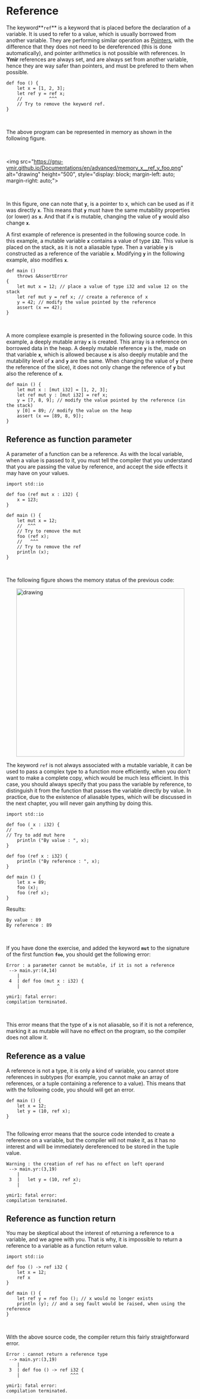 # Reference

The keyword**`ref`** is a keyword that is placed before the
declaration of a variable. It is used to refer to a value, which is
usually borrowed from another variable. They are performing similar
operation as
[Pointers](https://gnu-ymir.github.io/Documentations/en/primitives/types.html#pointers),
with the difference that they does not need to be dereferenced (this
is done automatically), and pointer arithmetics is not possible with
references. In **Ymir** references are always set, and are always set
from another variable, hence they are way safer than pointers, and
must be prefered to them when possible.
 
```ymir
def foo () {
	let x = [1, 2, 3];
	let ref y = ref x;
	//          ^^^    
	// Try to remove the keyword ref.
}
```

<br>

The above program can be represented in memory as shown in the
following figure.

<br>

<img src="https://gnu-ymir.github.io/Documentations/en/advanced/memory_x__ref_y_foo.png" alt="drawing" height="500", style="display: block; margin-left: auto;  margin-right: auto;">

<br>


In this figure, one can note that **`y`**, is a pointer to x, which
can be used as if it was directly **`x`**. This means that **`y`**
must have the same mutability properties (or lower) as **`x`**. And
that if **`x`** is mutable, changing the value of **`y`** would also
change **`x`**.

A first example of reference is presented in the following source
code. In this example, a mutable variable **`x`** contains a value of
type **`i32`**. This value is placed on the stack, as it is not a
aliasable type. Then a variable **`y`** is constructed as a reference
of the variable **`x`**. Modifying **`y`** in the following example, also
modifies **`x`**.

```ymir
def main ()
    throws &AssertError
{
    let mut x = 12; // place a value of type i32 and value 12 on the stack
    let ref mut y = ref x; // create a reference of x
    y = 42; // modify the value pointed by the reference
    assert (x == 42);
}
```

<br>

A more complexe example is presented in the following source code. In
this example, a deeply mutable array **`x`** is created. This array is
a reference on borrowed data in the heap. A deeply mutable reference
**`y`** is the, made on that variable **`x`**, which is allowed
because **`x`** is also deeply mutable and the mutability level of
**`x`** and **`y`** are the same. When changing the value of **`y`**
(here the reference of the slice), it does not only change the
reference of **`y`** but also the reference of **`x`**.

```ymir
def main () {
	let mut x : [mut i32] = [1, 2, 3];
	let ref mut y : [mut i32] = ref x;
	y = [7, 8, 9]; // modify the value pointed by the reference (in the stack)
	y [0] = 89; // modify the value on the heap
	assert (x == [89, 8, 9]); 
}
```


## Reference as function parameter

A parameter of a function can be a reference. As with the local
variable, when a value is passed to it, you must tell the compiler
that you understand that you are passing the value by reference, and
accept the side effects it may have on your values.


```ymir
import std::io

def foo (ref mut x : i32) {
	x = 123;
}

def main () {
	let mut x = 12;
	//  ^^^
	// Try to remove the mut
	foo (ref x);
	//   ^^^
	// Try to remove the ref
	println (x); 
}
```

<br>

The following figure shows the memory status of the previous code:

<img src="https://gnu-ymir.github.io/Documentations/en/advanced/memory_x_main_ref_x_foo.png" alt="drawing" width="450" style="display: block; margin-left: auto;  margin-right: auto;">

The keyword `ref` is not always associated with a mutable variable, it
can be used to pass a complex type to a function more efficiently,
when you don't want to make a complete copy, which would be much less
efficient. In this case, you should always specify that you pass the
variable by reference, to distinguish it from the function that passes
the variable directly by value. In practice, due to the existence of
aliasable types, which will be discussed in the next chapter, you will
never gain anything by doing this.

```ymir
import std::io

def foo ( x : i32) {
//       ^
// Try to add mut here
	println ("By value : ", x);
}

def foo (ref x : i32) {
	println ("By reference : ", x);
}

def main () {
	let x = 89;
	foo (x);
	foo (ref x);
}
```
Results:
```
By value : 89
By reference : 89
```

<br>

If you have done the exercise, and added the keyword **`mut`** to the
signature of the first function **`foo`**, you should get the following
error: 

```error
Error : a parameter cannot be mutable, if it is not a reference
 --> main.yr:(4,14)
    | 
 4  | def foo (mut x : i32) {
    |              ^

ymir1: fatal error: 
compilation terminated.
```

<br>

This error means that the type of **`x`** is not aliasable, so if it is not
a reference, marking it as mutable will have no effect on the program,
so the compiler does not allow it.

## Reference as a value 

A reference is not a type, it is only a kind of variable, you cannot
store references in subtypes (for example, you cannot make an array of
references, or a tuple containing a reference to a value). This means
that with the following code, you should will get an error.

```ymir 
def main () {
	let x = 12;
	let y = (10, ref x);
}
```

<br> The following error means that the source code intended to create
a reference on a variable, but the compiler will not make it, as it
has no interest and will be immediately dereferenced to be stored in
the tuple value.

```error
Warning : the creation of ref has no effect on left operand
 --> main.yr:(3,19)
    | 
 3  | 	let y = (10, ref x);
    | 	                 ^

ymir1: fatal error: 
compilation terminated.
```

## Reference as function return

You may be skeptical about the interest of returning a reference to a
variable, and we agree with you. That is why, it is impossible to
return a reference to a variable as a function return value. 

```ymir
import std::io

def foo () -> ref i32 {
	let x = 12;
	ref x
}

def main () {
	let ref y = ref foo (); // x would no longer exists
	println (y); // and a seg fault would be raised, when using the reference
}
```

<br>

With the above source code, the compiler return this fairly straightforward error.

```error
Error : cannot return a reference type
 --> main.yr:(3,19)
    | 
 3  | def foo () -> ref i32 {
    |                   ^^^

ymir1: fatal error: 
compilation terminated.
```
